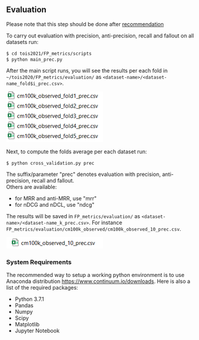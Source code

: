 ## Evaluation
Please note that this step should be done after [recommendation](https://github.com/elikary/tois2021/tree/main/librec-2.0.0)

To carry out evaluation with precision, anti-precision, recall and fallout on all datasets run:

    $ cd tois2021/FP_metrics/scripts
    $ python main_prec.py 

After the main script runs, you will see the results per each fold in `~/tois2020/FP_metrics/evaluation/` as `<dataset-name>/<dataset-name_fold$i_prec.csv>`. 

![](https://github.com/elikary/tois2021/blob/main/images/folds.png)

Next, to compute the folds average per each dataset run:

    $ python cross_validation.py prec

The suffix/parameter "prec" denotes evaluation with precision, anti-precision, recall and fallout.  
Others are available:
- for MRR and anti-MRR, use "mrr"
- for nDCG and nDCL, use "ndcg"

The results will be saved in `FP_metrics/evaluation/` as `<dataset-name>/<dataset-name_k_prec.csv>`. For instance `FP_metrics/evaluation/cm100k_observed/cm100k_observed_10_prec.csv`. 

![](https://github.com/elikary/tois2021/blob/main/images/cv.png)

### System Requirements

The recommended way to setup a working python environment is to use Anaconda distribution https://www.continuum.io/downloads.
Here is also a list of the required packages:

- Python 3.7.1 
- Pandas
- Numpy
- Scipy
- Matplotlib
- Jupyter Notebook